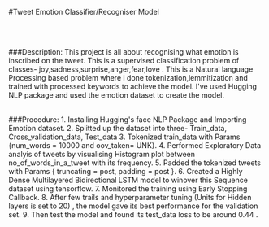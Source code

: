 #Tweet Emotion Classifier/Recogniser Model

<br />
<br />

###Description:
       This project is all about recognising what emotion is inscribed on the tweet. This is a supervised classification problem of classes- joy,sadness,surprise,anger,fear,love . This is a Natural language Processing based problem where i done tokenization,lemmitization and trained with processed keywords to achieve the model. I've used Hugging NLP package and used the emotion dataset to create the model.

<br />
###Procedure:
1. Installing Hugging's face NLP Package and Importing Emotion dataset.
2. Splitted up the dataset into three- Train_data, Cross_validation_data, Test_data
3. Tokenized train_data with Params {num_words = 10000 and oov_taken= UNK}.
4. Performed Exploratory Data analyis of tweets by visualising Histogram plot between no_of_words_in_a_tweet with its frequency.
5. Padded the tokenized tweets with Params { truncating = post, padding = post }.
6. Created a Highly Dense Multilayered Bidirectional LSTM model to winover this Sequence dataset using tensorflow.
7. Monitored the training using Early Stopping Callback.
8. After few trails and hyperparameter tuning (Units for Hidden layers is set to 20) , the model gave its best performance for the validation set.
9. Then test the model and found its test_data loss to be around 0.44 .
 

